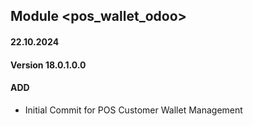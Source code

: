 ## Module <pos_wallet_odoo>

#### 22.10.2024
#### Version 18.0.1.0.0
#### ADD
- Initial Commit for POS Customer Wallet Management
